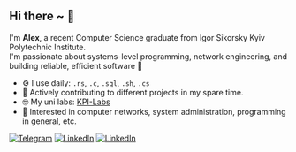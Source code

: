 ## Hi there ~ 👋

I'm **Alex**, a recent Computer Science graduate from Igor Sikorsky Kyiv Polytechnic Institute. <br>
I'm passionate about systems-level programming, network engineering, and building reliable, efficient software 🤖

- ⚙️ I use daily: `.rs`, `.c`, `.sql`, `.sh`, `.cs`
- 🔨 Actively contributing to different projects in my spare time.
- 🤓 My uni labs: [KPI-Labs](https://github.com/xairaven/KPI-Labs)
- 📶 Interested in computer networks, system administration, programming in general, etc.

[![Telegram](https://img.shields.io/badge/xairaven-black?style=flat-square&logo=Telegram&logoColor=white)](https://t.me/xairaven)
[![LinkedIn](https://img.shields.io/badge/linkedin-black?style=flat-square&logo=linkedin&logoColor=white)](http://linkedin.com/in/xairaven/)
[![LinkedIn](https://img.shields.io/badge/wakatime-black?style=flat-square&logo=wakatime&logoColor=white)](https://wakatime.com/@xairaven)

